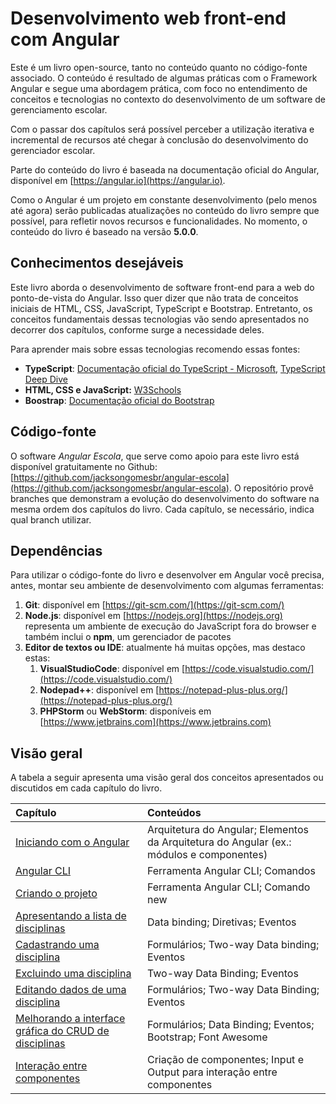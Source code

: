 # Desenvolvimento web front-end com Angular

Este é um livro open-source, tanto no conteúdo quanto no código-fonte associado. O conteúdo é resultado de algumas práticas com o Framework Angular e segue uma abordagem prática, com foco no entendimento de conceitos e tecnologias no contexto do desenvolvimento de um software de gerenciamento escolar.

Com o passar dos capítulos será possível perceber a utilização iterativa e incremental de recursos até chegar à conclusão do desenvolvimento do gerenciador escolar.

Parte do conteúdo do livro é baseada na documentação oficial do Angular, disponível em [https://angular.io](https://angular.io).

Como o Angular é um projeto em constante desenvolvimento \(pelo menos até agora\) serão publicadas atualizações no conteúdo do livro sempre que possível, para refletir novos recursos e funcionalidades. No momento, o conteúdo do livro é baseado na versão **5.0.0**.

## Conhecimentos desejáveis

Este livro aborda o desenvolvimento de software front-end para a web do ponto-de-vista do Angular. Isso quer dizer que não trata de conceitos iniciais de HTML, CSS, JavaScript, TypeScript e Bootstrap. Entretanto, os conceitos fundamentais dessas tecnologias vão sendo apresentados no decorrer dos capítulos, conforme surge a necessidade deles.

Para aprender mais sobre essas tecnologias recomendo essas fontes:

* **TypeScript**: [Documentação oficial do TypeScript - Microsoft](https://www.typescriptlang.org/docs/home.html), [TypeScript Deep Dive](https://www.gitbook.com/book/basarat/typescript/details)
* **HTML, CSS e JavaScript:** [W3Schools](https://www.w3schools.com/)
* **Boostrap**: [Documentação oficial do Bootstrap](http://getbootstrap.com/docs/4.0/getting-started/introduction/)

## Código-fonte

O software _Angular Escola_, que serve como apoio para este livro está disponível gratuitamente no Github: [https://github.com/jacksongomesbr/angular-escola](https://github.com/jacksongomesbr/angular-escola). O repositório provê branches que demonstram a evolução do desenvolvimento do software na mesma ordem dos capítulos do livro. Cada capítulo, se necessário, indica qual branch utilizar.

## Dependências

Para utilizar o código-fonte do livro e desenvolver em Angular você precisa, antes, montar seu ambiente de desenvolvimento com algumas ferramentas:

1. **Git**: disponível em [https://git-scm.com/](https://git-scm.com/)
2. **Node.js**: disponível em [https://nodejs.org](https://nodejs.org) representa um ambiente de execução do JavaScript fora do browser e também inclui o **npm**, um gerenciador de pacotes
3. **Editor de textos ou IDE**: atualmente há muitas opções, mas destaco estas:
   1. **VisualStudioCode**: disponível em [https://code.visualstudio.com/](https://code.visualstudio.com/)
   2. **Nodepad++**: disponível em [https://notepad-plus-plus.org/](https://notepad-plus-plus.org/) 
   3. **PHPStorm** ou **WebStorm**: disponíveis em [https://www.jetbrains.com](https://www.jetbrains.com)

## Visão geral

A tabela a seguir apresenta uma visão geral dos conceitos apresentados ou discutidos em cada capítulo do livro.

| Capítulo | Conteúdos |
| :--- | :--- |
| [Iniciando com o Angular](/conceitos-iniciais/iniciando-com-o-angular.md) | Arquitetura do Angular; Elementos da Arquitetura do Angular \(ex.: módulos e componentes\) |
| [Angular CLI](/conceitos-iniciais/angular-cli.md) | Ferramenta Angular CLI; Comandos |
| [Criando o projeto](/conceitos-iniciais/criando-o-projeto.md) | Ferramenta Angular CLI; Comando new |
| [Apresentando a lista de disciplinas](/conceitos-iniciais/apresentando-a-lista-de-disciplinas.md) | Data binding; Diretivas; Eventos |
| [Cadastrando uma disciplina](/cadastrando-uma-disciplina.md) | Formulários; Two-way Data binding; Eventos |
| [Excluindo uma disciplina](/excluindo-uma-disciplina.md) | Two-way Data Binding; Eventos |
| [Editando dados de uma disciplina](/conceitos-iniciais/editando-dados-de-uma-disciplina.md) | Formulários; Two-way Data Binding; Eventos |
| [Melhorando a interface gráfica do CRUD de disciplinas](/conceitos-iniciais/melhorando-a-interface-com-bootstrap.md) | Formulários; Data Binding; Eventos; Bootstrap; Font Awesome |
| [Interação entre componentes](/interacao-entre-componentes.md) | Criação de componentes; Input e Output para interação entre componentes |



